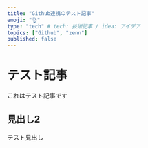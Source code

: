 ```yaml
---
title: "Github連携のテスト記事"
emoji: "👌"
type: "tech" # tech: 技術記事 / idea: アイデア
topics: ["Github", "zenn"]
published: false
---
```


# テスト記事

これはテスト記事です

## 見出し2

テスト見出し
